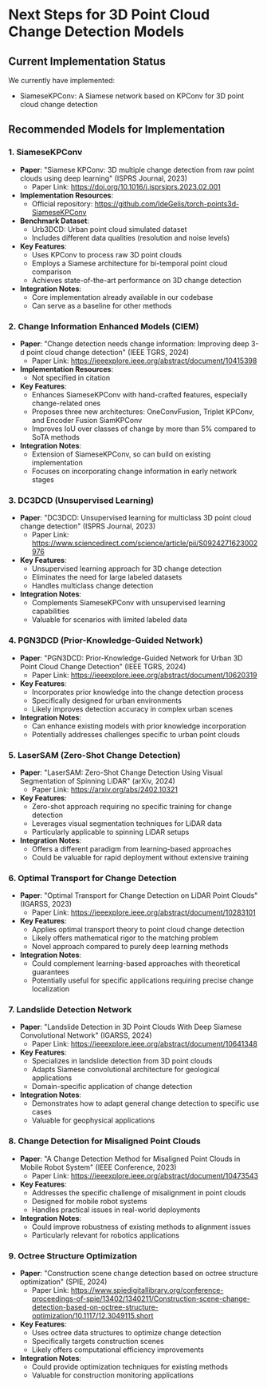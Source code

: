 # Next Steps for 3D Point Cloud Change Detection Models

## Current Implementation Status
We currently have implemented:
- SiameseKPConv: A Siamese network based on KPConv for 3D point cloud change detection

## Recommended Models for Implementation

### 1. SiameseKPConv
- **Paper**: "Siamese KPConv: 3D multiple change detection from raw point clouds using deep learning" (ISPRS Journal, 2023)
  - Paper Link: https://doi.org/10.1016/j.isprsjprs.2023.02.001
- **Implementation Resources**:
  - Official repository: https://github.com/IdeGelis/torch-points3d-SiameseKPConv
- **Benchmark Dataset**:
  - Urb3DCD: Urban point cloud simulated dataset
  - Includes different data qualities (resolution and noise levels)
- **Key Features**:
  - Uses KPConv to process raw 3D point clouds
  - Employs a Siamese architecture for bi-temporal point cloud comparison
  - Achieves state-of-the-art performance on 3D change detection
- **Integration Notes**:
  - Core implementation already available in our codebase
  - Can serve as a baseline for other methods

### 2. Change Information Enhanced Models (CIEM)
- **Paper**: "Change detection needs change information: Improving deep 3-d point cloud change detection" (IEEE TGRS, 2024)
  - Paper Link: https://ieeexplore.ieee.org/abstract/document/10415398
- **Implementation Resources**:
  - Not specified in citation
- **Key Features**:
  - Enhances SiameseKPConv with hand-crafted features, especially change-related ones
  - Proposes three new architectures: OneConvFusion, Triplet KPConv, and Encoder Fusion SiamKPConv
  - Improves IoU over classes of change by more than 5% compared to SoTA methods
- **Integration Notes**:
  - Extension of SiameseKPConv, so can build on existing implementation
  - Focuses on incorporating change information in early network stages

### 3. DC3DCD (Unsupervised Learning)
- **Paper**: "DC3DCD: Unsupervised learning for multiclass 3D point cloud change detection" (ISPRS Journal, 2023)
  - Paper Link: https://www.sciencedirect.com/science/article/pii/S0924271623002976
- **Key Features**:
  - Unsupervised learning approach for 3D change detection
  - Eliminates the need for large labeled datasets
  - Handles multiclass change detection
- **Integration Notes**:
  - Complements SiameseKPConv with unsupervised learning capabilities
  - Valuable for scenarios with limited labeled data

### 4. PGN3DCD (Prior-Knowledge-Guided Network)
- **Paper**: "PGN3DCD: Prior-Knowledge-Guided Network for Urban 3D Point Cloud Change Detection" (IEEE TGRS, 2024)
  - Paper Link: https://ieeexplore.ieee.org/abstract/document/10620319
- **Key Features**:
  - Incorporates prior knowledge into the change detection process
  - Specifically designed for urban environments
  - Likely improves detection accuracy in complex urban scenes
- **Integration Notes**:
  - Can enhance existing models with prior knowledge incorporation
  - Potentially addresses challenges specific to urban point clouds

### 5. LaserSAM (Zero-Shot Change Detection)
- **Paper**: "LaserSAM: Zero-Shot Change Detection Using Visual Segmentation of Spinning LiDAR" (arXiv, 2024)
  - Paper Link: https://arxiv.org/abs/2402.10321
- **Key Features**:
  - Zero-shot approach requiring no specific training for change detection
  - Leverages visual segmentation techniques for LiDAR data
  - Particularly applicable to spinning LiDAR setups
- **Integration Notes**:
  - Offers a different paradigm from learning-based approaches
  - Could be valuable for rapid deployment without extensive training

### 6. Optimal Transport for Change Detection
- **Paper**: "Optimal Transport for Change Detection on LiDAR Point Clouds" (IGARSS, 2023)
  - Paper Link: https://ieeexplore.ieee.org/abstract/document/10283101
- **Key Features**:
  - Applies optimal transport theory to point cloud change detection
  - Likely offers mathematical rigor to the matching problem
  - Novel approach compared to purely deep learning methods
- **Integration Notes**:
  - Could complement learning-based approaches with theoretical guarantees
  - Potentially useful for specific applications requiring precise change localization

### 7. Landslide Detection Network
- **Paper**: "Landslide Detection in 3D Point Clouds With Deep Siamese Convolutional Network" (IGARSS, 2024)
  - Paper Link: https://ieeexplore.ieee.org/abstract/document/10641348
- **Key Features**:
  - Specializes in landslide detection from 3D point clouds
  - Adapts Siamese convolutional architecture for geological applications
  - Domain-specific application of change detection
- **Integration Notes**:
  - Demonstrates how to adapt general change detection to specific use cases
  - Valuable for geophysical applications

### 8. Change Detection for Misaligned Point Clouds
- **Paper**: "A Change Detection Method for Misaligned Point Clouds in Mobile Robot System" (IEEE Conference, 2023)
  - Paper Link: https://ieeexplore.ieee.org/abstract/document/10473543
- **Key Features**:
  - Addresses the specific challenge of misalignment in point clouds
  - Designed for mobile robot systems
  - Handles practical issues in real-world deployments
- **Integration Notes**:
  - Could improve robustness of existing methods to alignment issues
  - Particularly relevant for robotics applications

### 9. Octree Structure Optimization
- **Paper**: "Construction scene change detection based on octree structure optimization" (SPIE, 2024)
  - Paper Link: https://www.spiedigitallibrary.org/conference-proceedings-of-spie/13402/1340211/Construction-scene-change-detection-based-on-octree-structure-optimization/10.1117/12.3049115.short
- **Key Features**:
  - Uses octree data structures to optimize change detection
  - Specifically targets construction scenes
  - Likely offers computational efficiency improvements
- **Integration Notes**:
  - Could provide optimization techniques for existing methods
  - Valuable for construction monitoring applications
